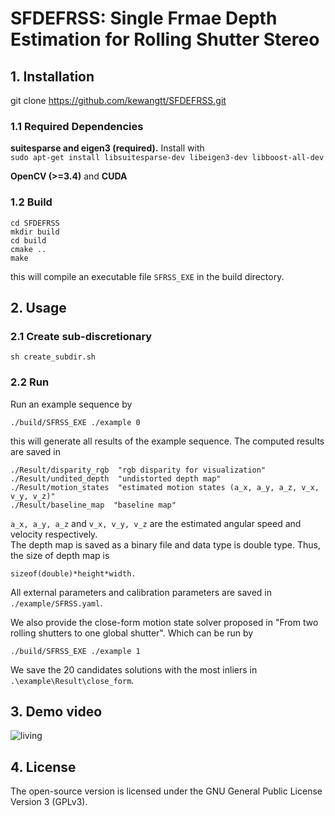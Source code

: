 # SFDEFRSS: Single Frmae Depth Estimation for Rolling Shutter Stereo

## 1. Installation
git clone https://github.com/kewangtt/SFDEFRSS.git

### 1.1 Required Dependencies
**suitesparse and eigen3 (required).** Install with  
`sudo apt-get install libsuitesparse-dev libeigen3-dev libboost-all-dev`  

**OpenCV (>=3.4)** and **CUDA**

### 1.2 Build
```
cd SFDEFRSS  
mkdir build
cd build
cmake ..
make
```  
this will compile an executable file `SFRSS_EXE` in the build directory.

## 2. Usage
### 2.1 Create sub-discretionary 
```  
sh create_subdir.sh
```  
### 2.2 Run  
Run an example sequence by  
```  
./build/SFRSS_EXE ./example 0
``` 
this will generate all results of the example sequence. The computed results are saved in 
```  
./Result/disparity_rgb  "rgb disparity for visualization"
./Result/undited_depth  "undistorted depth map"
./Result/motion_states  "estimated motion states (a_x, a_y, a_z, v_x, v_y, v_z)"
./Result/baseline_map  "baseline map"
``` 
`a_x, a_y, a_z` and `v_x, v_y, v_z` are the estimated angular speed and velocity respectively.  
The depth map is saved as a binary file and data type is double type. Thus, the size of depth map is 
```  
sizeof(double)*height*width.
```

All external parameters and calibration parameters are saved in
`./example/SFRSS.yaml`.

We also provide the close-form motion state solver proposed in "From two rolling shutters to one global shutter". Which can be run by
```  
./build/SFRSS_EXE ./example 1
``` 
We save the 20 candidates solutions with the most inliers in `.\example\Result\close_form`.

## 3. Demo video
![living](https://github.com/kewangtt/SFDEFRSS/blob/main/demo/demo.gif)

## 4. License
The open-source version is licensed under the GNU General Public License Version 3 (GPLv3). 